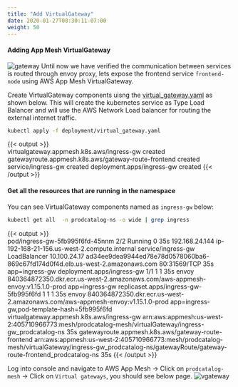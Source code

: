 ```yaml
---
title: "Add VirtualGateway"
date: 2020-01-27T08:30:11-07:00
weight: 50
---
```


#### Adding App Mesh VirtualGateway

![gateway](/images/app_mesh_fargate/meshify3.png)
Until now we have verified the communication between services is routed through envoy proxy, lets expose the frontend service `frontend-node` using AWS App Mesh VirtualGateway.

Create VirtualGateway components uisng the [virtual_gateway.yaml](https://github.com/aws-containers/eks-app-mesh-polyglot-demo/blob/master/deployment/virtual_gateway.yaml) as shown below. 
This will create the kubernetes service as Type Load Balancer and will use the AWS Network Load balancer for routing the external internet traffic.
```bash
kubectl apply -f deployment/virtual_gateway.yaml 
```
{{< output >}}   
virtualgateway.appmesh.k8s.aws/ingress-gw created    
gatewayroute.appmesh.k8s.aws/gateway-route-frontend created 
service/ingress-gw created 
deployment.apps/ingress-gw created 
{{< /output >}} 

#### Get all the resources that are running in the namespace

You can see VirtualGateway components named as `ingress-gw` below:
```bash
kubectl get all  -n prodcatalog-ns -o wide | grep ingress
```
{{< output >}}       
pod/ingress-gw-5fb995f6fd-45nnm      2/2     Running   0          35s     192.168.24.144    ip-192-168-21-156.us-west-2.compute.internal            <none>           <none>
service/ingress-gw      LoadBalancer   10.100.24.17     ad34ee9dea9944ed78e78d0578060ba6-869c67fd174d0f4d.elb.us-west-2.amazonaws.com   80:31569/TCP   35s   app=ingress-gw
deployment.apps/ingress-gw      1/1     1            1           35s   envoy           840364872350.dkr.ecr.us-west-2.amazonaws.com/aws-appmesh-envoy:v1.15.1.0-prod        app=ingress-gw
replicaset.apps/ingress-gw-5fb995f6fd      1         1         1       35s     envoy           840364872350.dkr.ecr.us-west-2.amazonaws.com/aws-appmesh-envoy:v1.15.1.0-prod        app=ingress-gw,pod-template-hash=5fb995f6fd
virtualgateway.appmesh.k8s.aws/ingress-gw   arn:aws:appmesh:us-west-2:405710966773:mesh/prodcatalog-mesh/virtualGateway/ingress-gw_prodcatalog-ns   35s
gatewayroute.appmesh.k8s.aws/gateway-route-frontend   arn:aws:appmesh:us-west-2:405710966773:mesh/prodcatalog-mesh/virtualGateway/ingress-gw_prodcatalog-ns/gatewayRoute/gateway-route-frontend_prodcatalog-ns   35s
{{< /output >}}

Log into console and navigate to AWS App Mesh -> Click on `prodcatalog-mesh` -> Click on `Virtual gateways`, you should see below page.
![vgateway](/images/app_mesh_fargate/vg.png)